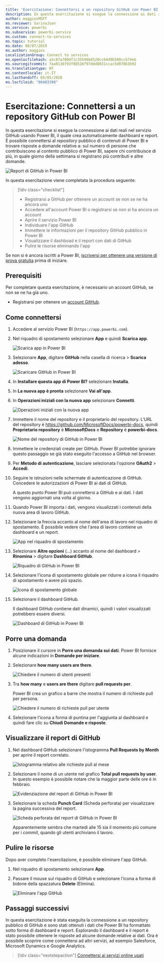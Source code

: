 ```yaml
---
title: 'Esercitazione: Connettersi a un repository GitHub con Power BI'
description: In questa esercitazione si esegue la connessione ai dati reali nel servizio GitHub usando Power BI, il quale crea automaticamente dashboard e report.
author: maggiesMSFT
ms.reviewer: SarinaJoan
ms.service: powerbi
ms.subservice: powerbi-service
ms.custom: connect-to-services
ms.topic: tutorial
ms.date: 08/07/2019
ms.author: maggies
LocalizationGroup: Connect to services
ms.openlocfilehash: a3c87a700df1c35596b6520cc64d9b580ccb74eb
ms.sourcegitcommit: 7aa0136f93f88516f97ddd8031ccac5d07863b92
ms.translationtype: HT
ms.contentlocale: it-IT
ms.lasthandoff: 05/05/2020
ms.locfileid: "80403398"
---
```

# <a name="tutorial-connect-to-a-github-repo-with-power-bi"></a>Esercitazione: Connettersi a un repository GitHub con Power BI
In questa esercitazione si esegue la connessione ai dati reali nel servizio GitHub usando Power BI, il quale crea automaticamente dashboard e report. È possibile connettersi al *repository* pubblico di contenuti di Power BI e trovare risposte a domande relative a: sul numero di persone che contribuiscono al contento pubblico di Power BI, sapere chi contribuisce di più, in quale giorno della settimana si registrano più contributi e altre domande. 

![Report di GitHub in Power BI](media/service-tutorial-connect-to-github/power-bi-github-app-tutorial-punch-card.png)

In questa esercitazione viene completata la procedura seguente:

> [!div class="checklist"]
> * Registrarsi a GitHub per ottenere un account se non se ne ha ancora uno 
> * Accedere all'account Power BI o registrarsi se non si ha ancora un account
> * Aprire il servizio Power BI
> * Individuare l'app GitHub
> * Immettere le informazioni per il repository GitHub pubblico in Power BI
> * Visualizzare il dashboad e il report con dati di GitHub
> * Pulire le risorse eliminando l'app

Se non si è ancora iscritti a Power BI, [iscriversi per ottenere una versione di prova gratuita](https://app.powerbi.com/signupredirect?pbi_source=web) prima di iniziare.

## <a name="prerequisites"></a>Prerequisiti

Per completare questa esercitazione, è necessario un account GitHub, se non se ne ha già uno. 

- Registrarsi per ottenere un [account GitHub](https://docs.microsoft.com/contribute/get-started-setup-github).


## <a name="how-to-connect"></a>Come connettersi
1. Accedere al servizio Power BI (`https://app.powerbi.com`). 
2. Nel riquadro di spostamento selezionare **App** e quindi **Scarica app**.
   
   ![Scarica app in Power BI](media/service-tutorial-connect-to-github/power-bi-github-app-tutorial.png) 

3. Selezionare **App**, digitare **GitHub** nella casella di ricerca > **Scarica adesso**.
   
   ![Scaricare GitHub in Power BI](media/service-tutorial-connect-to-github/power-bi-github-app-tutorial-app-source.png) 

4. In **Installare questa app di Power BI?** selezionare **Installa**.
5. In **La nuova app è pronta** selezionare **Vai all'app**.
6. In **Operazioni iniziali con la nuova app** selezionare **Connetti**.

    ![Operazioni iniziali con la nuova app](media/service-tutorial-connect-to-github/power-bi-new-app-connect-get-started.png)

7. Immettere il nome del repository e il proprietario del repository. L'URL del repository è https://github.com/MicrosoftDocs/powerbi-docs, quindi **Proprietario repository** è **MicrosoftDocs** e **Repository** è **powerbi-docs**. 
   
    ![Nome del repository di GitHub in Power BI](media/service-tutorial-connect-to-github/power-bi-github-app-tutorial-connect.png)

5. Immettere le credenziali create per GitHub. Power BI potrebbe ignorare questo passaggio se già stato eseguito l'accesso a GitHub nel browser. 

6. Per **Metodo di autenticazione**, lasciare selezionata l'opzione **OAuth2** \> **Accedi**.

7. Seguire le istruzioni nelle schermate di autenticazione di GitHub. Concedere le autorizzazioni di Power BI ai dati di GitHub.
   
   A questo punto Power BI può connettersi a GitHub e ai dati.  I dati vengono aggiornati una volta al giorno.

8. Quando Power BI importa i dati, vengono visualizzati i contenuti della nuova area di lavoro GitHub. 
9. Selezionare la freccia accanto al nome dell'area di lavoro nel riquadro di spostamento. È possibile vedere che l'area di lavoro contiene un dashboard e un report. 

    ![App nel riquadro di spostamento](media/service-tutorial-connect-to-github/power-bi-github-app-tutorial-left-nav-expanded.png)

10. Selezionare **Altre opzioni** (...) accanto al nome del dashboard > **Rinomina** > digitare **Dashboard GitHub**.
 
    ![Riquadro di GitHub in Power BI](media/service-tutorial-connect-to-github/power-bi-github-app-tutorial-left-nav.png) 

8. Selezionare l'icona di spostamento globale per ridurre a icona il riquadro di spostamento e avere più spazio.

    ![Icona di spostamento globale](media/service-tutorial-connect-to-github/power-bi-global-navigation-icon.png)

10. Selezionare il dashboard GitHub.
    
    Il dashboard GitHub contiene dati dinamici, quindi i valori visualizzati potrebbero essere diversi.

    ![Dashboard di GitHub in Power BI](media/service-tutorial-connect-to-github/power-bi-github-app-tutorial-new-dashboard.png)

    

## <a name="ask-a-question"></a>Porre una domanda

1. Posizionare il cursore in **Porre una domanda sui dati**. Power BI fornisce alcune indicazioni in **Domande per iniziare**. 

1. Selezionare **how many users are there**.
 
    ![Chiedere il numero di utenti presenti](media/service-tutorial-connect-to-github/power-bi-github-app-tutorial-qna-how-many-users.png)

13. Tra **how many** e **users are there** digitare **pull requests per**. 

     Power BI crea un grafico a barre che mostra il numero di richieste pull per persona.

    ![Chiedere il numero di richieste pull per utente](media/service-tutorial-connect-to-github/power-bi-github-app-tutorial-qna-how-many-prs.png)


13. Selezionare l'icona a forma di puntina per l'aggiunta al dashboard e quindi fare clic su **Chiudi Domande e risposte**.

## <a name="view-the-github-report"></a>Visualizzare il report di GitHub 

1. Nel dashboard GitHub selezionare l'istogramma **Pull Requests by Month** per aprire il report correlato.

    ![Istogramma relativo alle richieste pull al mese](media/service-tutorial-connect-to-github/power-bi-github-app-tutorial-column-chart.png)

2. Selezionare il nome di un utente nel grafico **Total pull requests by user**. In questo esempio è possibile notare che la maggior parte delle ore è in febbraio.

    ![Evidenziazione del report di GitHub in Power BI](media/service-tutorial-connect-to-github/power-bi-github-app-tutorial-cross-filter-total-prs.png)

3. Selezionare la scheda **Punch Card** (Scheda perforata) per visualizzare la pagina successiva del report. 
 
    ![Scheda perforata del report di GitHub in Power BI](media/service-tutorial-connect-to-github/power-bi-github-app-tutorial-tues-3pm.png)

    Apparentemente sembra che martedì alle 15 sia il momento più comune per i *commit*, quando gli utenti archiviano il lavoro.

## <a name="clean-up-resources"></a>Pulire le risorse

Dopo aver completo l'esercitazione, è possibile eliminare l'app GitHub. 

1. Nel riquadro di spostamento selezionare **App**.
2. Passare il mouse sul riquadro di GitHub e selezionare l'icona a forma di bidone della spazzatura **Delete** (Elimina).

    ![Eliminare l'app GitHub](media/service-tutorial-connect-to-github/power-bi-github-app-tutorial-delete.png)

## <a name="next-steps"></a>Passaggi successivi

In questa esercitazione è stata eseguita la connessione a un repository pubblico di GitHub e sono stati ottenuti i dati che Power BI ha formattato sotto forma di dashboard e report. Esplorando il dashboard e il report è stato possibile ottenere le risposte ad alcune domande relative ai dati. Ora è possibile scoprire come connettersi ad altri servizi, ad esempio Salesforce, Microsoft Dynamics e Google Analytics. 
 
> [!div class="nextstepaction"]
> [Connettersi ai servizi online usati](service-connect-to-services.md)


